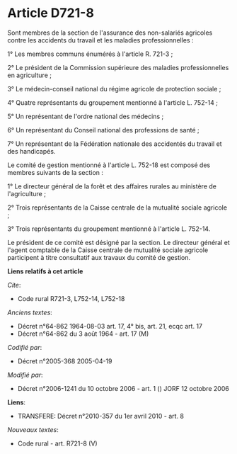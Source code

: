 # Article D721-8

Sont membres de la section de l'assurance des non-salariés agricoles contre les accidents du travail et les maladies
professionnelles :

1° Les membres communs énumérés à l'article R. 721-3 ;

2° Le président de la Commission supérieure des maladies professionnelles en agriculture ;

3° Le médecin-conseil national du régime agricole de protection sociale ;

4° Quatre représentants du groupement mentionné à l'article L. 752-14 ;

5° Un représentant de l'ordre national des médecins ;

6° Un représentant du Conseil national des professions de santé ;

7° Un représentant de la Fédération nationale des accidentés du travail et des handicapés.

Le comité de gestion mentionné à l'article L. 752-18 est composé des membres suivants de la section :

1° Le directeur général de la forêt et des affaires rurales au ministère de l'agriculture ;

2° Trois représentants de la Caisse centrale de la mutualité sociale agricole ;

3° Trois représentants du groupement mentionné à l'article L. 752-14.

Le président de ce comité est désigné par la section. Le directeur général et l'agent comptable de la Caisse centrale de
mutualité sociale agricole participent à titre consultatif aux travaux du comité de gestion.

**Liens relatifs à cet article**

_Cite_:

  - Code rural R721-3, L752-14, L752-18

_Anciens textes_:

  - Décret n°64-862 1964-08-03 art. 17, 4° bis, art. 21, ecqc art. 17
  - Décret n°64-862 du 3 août 1964 - art. 17 (M)

_Codifié par_:

  - Décret n°2005-368 2005-04-19

_Modifié par_:

  - Décret n°2006-1241 du 10 octobre 2006 - art. 1 () JORF 12 octobre 2006

**Liens**:

  - TRANSFERE: Décret n°2010-357 du 1er avril 2010 - art. 8

_Nouveaux textes_:

  - Code rural - art. R721-8 (V)
